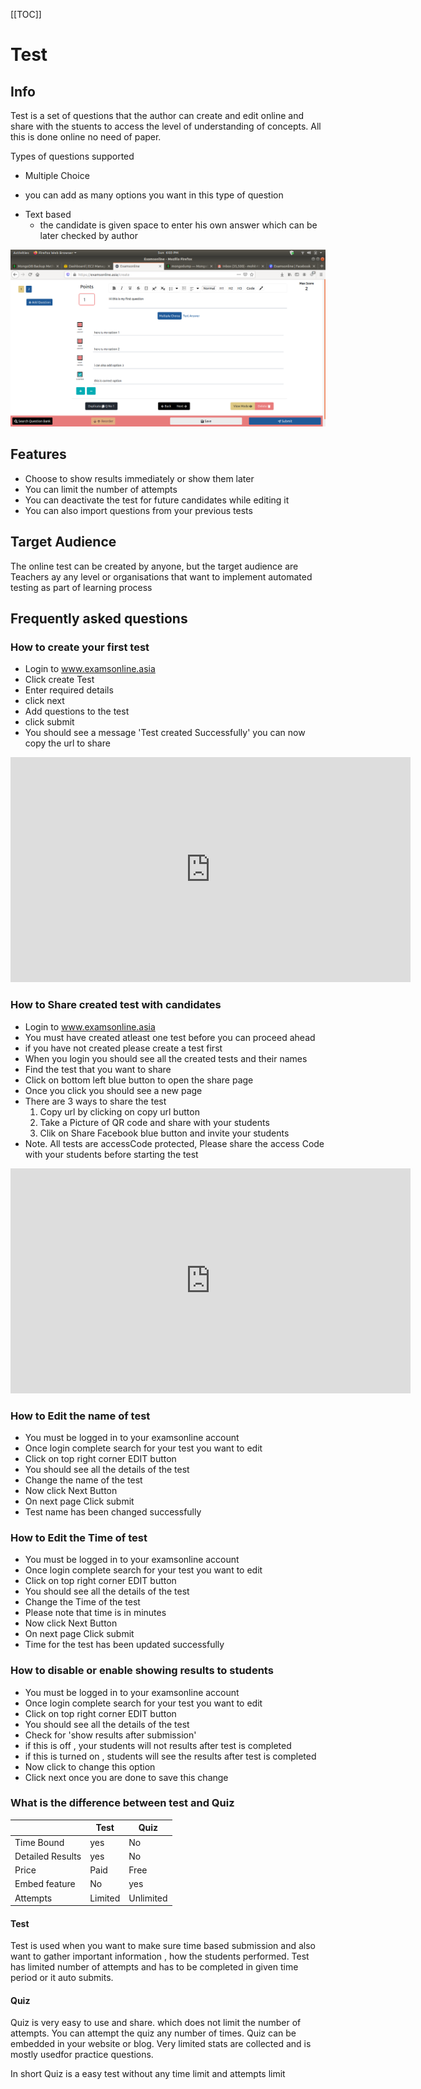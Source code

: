 [[TOC]]

# Test
## Info
<p>Test is a set of questions that the author can create and edit online and share with the stuents to access the level of understanding of concepts. All this is done online no need of paper.<p>

<p> Types of questions supported</p>
 
*  Multiple Choice
  - you can add as many options you want in this type of question
* Text based
  - the candidate is given space to enter his own answer which can be later checked by author

![Screenshot from 2020-10-11 18-03-13.png](/images/pWtJADP3M.png)

## Features

* Choose to show results immediately or show them later
* You can limit the number of attempts
* You can deactivate the test for future candidates while editing it
* You can also import questions from your previous tests

## Target Audience
  <p> The online test can be created by anyone, but the target audience are Teachers ay any level or organisations that want to implement automated testing as part of learning process </p>

## Frequently asked questions 
### How to create your first test

* Login to www.examsonline.asia
* Click create Test 
* Enter required details
* click next
* Add questions to the test 
* click submit
* You should see a message 'Test created Successfully' you can now copy the url to share

<iframe id="vp1O1McZ" title="Video Player" width="640" height="360" frameborder="0" src="https://s3.amazonaws.com/embed.animoto.com/play.html?w=swf/production/vp1&e=1602183298&f=O1McZ4mdOHEMUNzc5sCUQg&d=0&m=p&r=360p+480p+720p&volume=100&start_res=undefined&i=m&asset_domain=s3-p.animoto.com&animoto_domain=animoto.com&options=" allowfullscreen></iframe>

<br />

### How to Share created test with candidates

* Login to www.examsonline.asia
* You must have created atleast one test before you can proceed ahead
* if you have not created please create a test first
* When you login you should see all the created tests and their names
* Find the test that you want to share
* Click on bottom left blue button to open the share page
* Once you click you should see a new page
* There are 3 ways to share  the test 
  1. Copy url by clicking on copy url button
  2. Take a Picture of QR code and share with your students
  3. Clik on Share Facebook blue button and invite your students
* Note. All tests are accessCode protected, Please share the access Code with your students before starting the test

<iframe id="vp1GU5G0" title="Video Player" width="640" height="360" frameborder="0" src="https://s3.amazonaws.com/embed.animoto.com/play.html?w=swf/production/vp1&e=1602276878&f=GU5G0c6F4pn3JYzoz1AQeg&d=0&m=p&r=360p+480p+720p&volume=100&start_res=undefined&i=m&asset_domain=s3-p.animoto.com&animoto_domain=animoto.com&options=loop" allowfullscreen></iframe>

### How to Edit the name of test

* You must be logged in to your examsonline account
* Once login complete search for your test you want to edit
* Click on top right corner EDIT button
* You should see all the details of the test
* Change the name of the test
* Now click Next Button
* On next page Click submit
* Test name has been changed successfully

### How to Edit the Time of test

* You must be logged in to your examsonline account
* Once login complete search for your test you want to edit
* Click on top right corner EDIT button
* You should see all the details of the test
* Change the Time of the test
* Please note that time is in minutes
* Now click Next Button
* On next page Click submit
* Time for the test has been updated successfully

### How to disable or enable showing results to students
* You must be logged in to your examsonline account
* Once login complete search for your test you want to edit
* Click on top right corner EDIT button
* You should see all the details of the test
* Check for 'show results after submission'
* if this is off , your students will not results after test is completed
* if this is turned on , students will see the results after test is completed
* Now click to change this option 
* Click next once you are done to save this change

### What is the difference between <b>test</b> and <b>Quiz</b>

|      | Test      | Quiz |
|------| -----------  | ----------- |
| Time Bound     |  yes      | No       |
| Detailed Results     |  yes   | No   |
| Price     |  Paid   | Free  |
| Embed feature     |  No   | yes   |
| Attempts     |  Limited   | Unlimited   |



#### Test
<p> Test is used when you want to make sure time based submission and also want to gather important information , how the students performed. Test has limited number of attempts and has to be completed in given time period or it auto submits.</p>

#### Quiz
<p> Quiz is very easy to use and share. which does not limit the number of attempts.
You can attempt the quiz any number of times. Quiz can be embedded in your website or blog.
Very limited stats are collected and is mostly usedfor practice questions.

In short Quiz is a easy test without any time limit and attempts limit